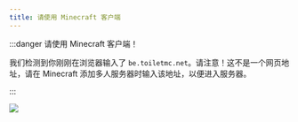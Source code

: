 ```yaml
---
title: 请使用 Minecraft 客户端
---
```


:::danger 请使用 Minecraft 客户端！

我们检测到你刚刚在浏览器输入了 `be.toiletmc.net`。请注意！这不是一个网页地址，请在 Minecraft 添加多人服务器时输入该地址，以便进入服务器。

:::

![](/img/client-screens/be-client.png)
